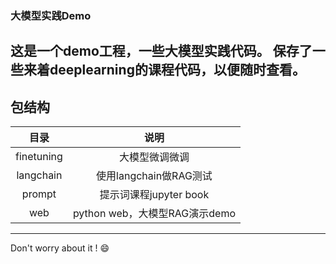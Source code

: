 ### 大模型实践Demo
这是一个demo工程，一些大模型实践代码。
保存了一些来着deeplearning的课程代码，以便随时查看。
------------------
## 包结构
|     目录     |           说明            |
|:----------:|:-----------------------:|
| finetuning |         大模型微调微调         |
| langchain  |    使用langchain做RAG测试    |
|   prompt   |    提示词课程jupyter book    |
|    web     | python web，大模型RAG演示demo |

-------------------
Don't worry about it ! :smile: